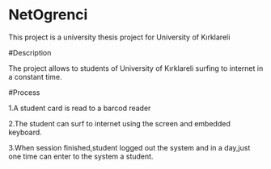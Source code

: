# NetOgrenci
This project is a university thesis project for University of Kırklareli

#Description

The project allows to students of University of Kırklareli surfing to internet in a constant time.

#Process

1.A student card is read to a barcod reader

2.The student can surf to internet using the screen and embedded keyboard.

3.When session finished,student logged out the system and in a day,just one time can enter to the system a student.
